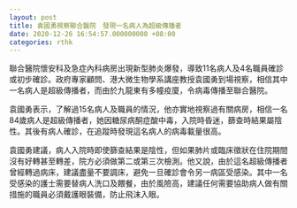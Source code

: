 ```yaml
---
layout: post
title: 袁國勇視察聯合醫院　發現一名病人為超級傳播者
date: 2020-12-26 16:54:57.000000000 +08:00
categories: rthk
---
```


聯合醫院懷安科及急症內科病房出現新型肺炎爆發，導致11名病人及4名職員確診或初步確診。政府專家顧問、港大微生物學系講座教授袁國勇到場視察，相信其中一名病人是超級傳播者，而由於九龍東有多幢疫廈，令病毒傳播至聯合醫院。

袁國勇表示，了解過15名病人及職員的情況，他亦實地視察過有關病房，相信一名84歲病人是超級傳播者，她因糖尿病酮症酸中毒，入院時昏迷，篩查時結果屬陰性。其後有病人確診，在追蹤時發現這名病人的病毒載量很高。

袁國勇建議，病人入院時即使篩查結果是陰性，但如果肺片或臨床徵狀在住院期間沒有好轉甚至轉差，院方必須做第二或第三次檢測。他又說，由於這名超級傳播者曾經轉過病床，建議盡量不要調床，避免一旦確診會令另一病區受感染。其中一名受感染的護士需要替病人洗口及餵餐，由於風險高，建議任何需要協助病人做有關措施的職員必須戴護眼裝備，防止飛沫入眼。
